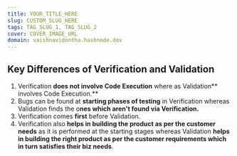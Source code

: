 ```yaml
---
title: YOUR_TITLE_HERE
slug: CUSTOM_SLUG_HERE
tags: TAG_SLUG_1, TAG_SLUG_2
cover: COVER_IMAGE_URL
domain: vaishnavidontha.hashnode.dev
---
```


## Key Differences of Verification and Validation

1. Verification **does not involve Code Execution** where as Validation** involves Code Execution.**
2. Bugs can be found at **starting phases of testing** in Verification whereas Validation finds the o**nes which aren't found via Verification.** 
3. Verification comes **first** before Validation.
4. Verification also **helps in building the product as per the customer needs** as it is performed at the starting stages whereas Validation **helps in building the right product as per the customer requirements which in turn satisfies their biz needs**.
